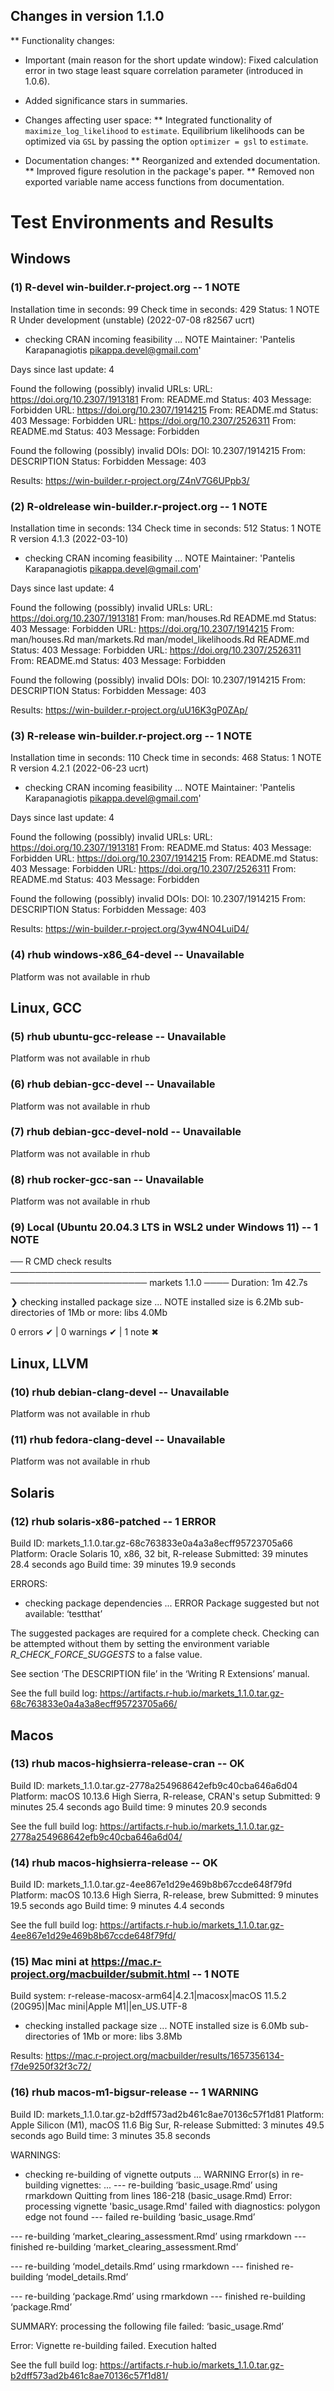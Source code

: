## Changes in version 1.1.0

** Functionality changes:
* Important (main reason for the short update window): Fixed calculation error in two stage least square correlation parameter (introduced in 1.0.6).
* Added significance stars in summaries.

* Changes affecting user space:
** Integrated functionality of `maximize_log_likelihood` to `estimate`. Equilibrium likelihoods can be optimized via `GSL` by passing the option `optimizer = gsl` to `estimate`.

* Documentation changes:
** Reorganized and extended documentation.
** Improved figure resolution in the package's paper.
** Removed non exported variable name access functions from documentation.

# Test Environments and Results
## Windows
### (1) R-devel win-builder.r-project.org -- 1 NOTE
Installation time in seconds: 99
Check time in seconds: 429
Status: 1 NOTE
R Under development (unstable) (2022-07-08 r82567 ucrt)

* checking CRAN incoming feasibility ... NOTE
Maintainer: 'Pantelis Karapanagiotis <pikappa.devel@gmail.com>'

Days since last update: 4

Found the following (possibly) invalid URLs:
  URL: https://doi.org/10.2307/1913181
    From: README.md
    Status: 403
    Message: Forbidden
  URL: https://doi.org/10.2307/1914215
    From: README.md
    Status: 403
    Message: Forbidden
  URL: https://doi.org/10.2307/2526311
    From: README.md
    Status: 403
    Message: Forbidden

Found the following (possibly) invalid DOIs:
  DOI: 10.2307/1914215
    From: DESCRIPTION
    Status: Forbidden
    Message: 403
	
Results: https://win-builder.r-project.org/Z4nV7G6UPpb3/

### (2) R-oldrelease win-builder.r-project.org -- 1 NOTE
Installation time in seconds: 134
Check time in seconds: 512
Status: 1 NOTE
R version 4.1.3 (2022-03-10)

* checking CRAN incoming feasibility ... NOTE
Maintainer: 'Pantelis Karapanagiotis <pikappa.devel@gmail.com>'

Days since last update: 4

Found the following (possibly) invalid URLs:
  URL: https://doi.org/10.2307/1913181
    From: man/houses.Rd
          README.md
    Status: 403
    Message: Forbidden
  URL: https://doi.org/10.2307/1914215
    From: man/houses.Rd
          man/markets.Rd
          man/model_likelihoods.Rd
          README.md
    Status: 403
    Message: Forbidden
  URL: https://doi.org/10.2307/2526311
    From: README.md
    Status: 403
    Message: Forbidden

Found the following (possibly) invalid DOIs:
  DOI: 10.2307/1914215
    From: DESCRIPTION
    Status: Forbidden
    Message: 403

Results: https://win-builder.r-project.org/uU16K3gP0ZAp/

### (3) R-release win-builder.r-project.org -- 1 NOTE
Installation time in seconds: 110
Check time in seconds: 468
Status: 1 NOTE
R version 4.2.1 (2022-06-23 ucrt)

* checking CRAN incoming feasibility ... NOTE
Maintainer: 'Pantelis Karapanagiotis <pikappa.devel@gmail.com>'

Days since last update: 4

Found the following (possibly) invalid URLs:
  URL: https://doi.org/10.2307/1913181
    From: README.md
    Status: 403
    Message: Forbidden
  URL: https://doi.org/10.2307/1914215
    From: README.md
    Status: 403
    Message: Forbidden
  URL: https://doi.org/10.2307/2526311
    From: README.md
    Status: 403
    Message: Forbidden

Found the following (possibly) invalid DOIs:
  DOI: 10.2307/1914215
    From: DESCRIPTION
    Status: Forbidden
    Message: 403
		
Results: https://win-builder.r-project.org/3yw4NO4LuiD4/

### (4) rhub windows-x86_64-devel -- Unavailable
Platform was not available in rhub
## Linux, GCC
### (5) rhub ubuntu-gcc-release -- Unavailable
Platform was not available in rhub

### (6) rhub debian-gcc-devel -- Unavailable
Platform was not available in rhub

### (7) rhub debian-gcc-devel-nold -- Unavailable
Platform was not available in rhub

### (8) rhub rocker-gcc-san -- Unavailable
Platform was not available in rhub

### (9) Local (Ubuntu 20.04.3 LTS in WSL2 under Windows 11) -- 1 NOTE
── R CMD check results ──────────────────────────────────────────────────────────────────────── markets 1.1.0 ────
Duration: 1m 42.7s

❯ checking installed package size ... NOTE
    installed size is  6.2Mb
    sub-directories of 1Mb or more:
      libs   4.0Mb

0 errors ✔ | 0 warnings ✔ | 1 note ✖

## Linux, LLVM
### (10) rhub debian-clang-devel -- Unavailable
Platform was not available in rhub

### (11) rhub fedora-clang-devel -- Unavailable
Platform was not available in rhub

## Solaris
### (12) rhub solaris-x86-patched -- 1 ERROR
Build ID:	markets_1.1.0.tar.gz-68c763833e0a4a3a8ecff95723705a66
Platform:	Oracle Solaris 10, x86, 32 bit, R-release
Submitted:	39 minutes 28.4 seconds ago
Build time:	39 minutes 19.9 seconds

ERRORS:
* checking package dependencies ... ERROR
Package suggested but not available: ‘testthat’

The suggested packages are required for a complete check.
Checking can be attempted without them by setting the environment
variable _R_CHECK_FORCE_SUGGESTS_ to a false value.

See section ‘The DESCRIPTION file’ in the ‘Writing R Extensions’
manual.

See the full build log: https://artifacts.r-hub.io/markets_1.1.0.tar.gz-68c763833e0a4a3a8ecff95723705a66/

## Macos
### (13) rhub macos-highsierra-release-cran -- OK
Build ID:	markets_1.1.0.tar.gz-2778a254968642efb9c40cba646a6d04
Platform:	macOS 10.13.6 High Sierra, R-release, CRAN's setup
Submitted:	9 minutes 25.4 seconds ago
Build time:	9 minutes 20.9 seconds


See the full build log: https://artifacts.r-hub.io/markets_1.1.0.tar.gz-2778a254968642efb9c40cba646a6d04/

### (14) rhub macos-highsierra-release -- OK
Build ID:	markets_1.1.0.tar.gz-4ee867e1d29e469b8b67ccde648f79fd
Platform:	macOS 10.13.6 High Sierra, R-release, brew
Submitted:	9 minutes 19.5 seconds ago
Build time:	9 minutes 4.4 seconds

See the full build log: https://artifacts.r-hub.io/markets_1.1.0.tar.gz-4ee867e1d29e469b8b67ccde648f79fd/

### (15) Mac mini at https://mac.r-project.org/macbuilder/submit.html -- 1 NOTE
Build system: r-release-macosx-arm64|4.2.1|macosx|macOS 11.5.2 (20G95)|Mac mini|Apple M1||en_US.UTF-8

* checking installed package size ... NOTE
  installed size is  6.0Mb
  sub-directories of 1Mb or more:
    libs   3.8Mb
	
Results: https://mac.r-project.org/macbuilder/results/1657356134-f7de9250f32f3c72/

### (16) rhub macos-m1-bigsur-release  -- 1 WARNING
Build ID:	markets_1.1.0.tar.gz-b2dff573ad2b461c8ae70136c57f1d81
Platform:	Apple Silicon (M1), macOS 11.6 Big Sur, R-release
Submitted:	3 minutes 49.5 seconds ago
Build time:	3 minutes 35.8 seconds

WARNINGS:
* checking re-building of vignette outputs ... WARNING
Error(s) in re-building vignettes:
  ...
--- re-building ‘basic_usage.Rmd’ using rmarkdown
Quitting from lines 186-218 (basic_usage.Rmd) 
Error: processing vignette 'basic_usage.Rmd' failed with diagnostics:
polygon edge not found
--- failed re-building ‘basic_usage.Rmd’

--- re-building ‘market_clearing_assessment.Rmd’ using rmarkdown
--- finished re-building ‘market_clearing_assessment.Rmd’

--- re-building ‘model_details.Rmd’ using rmarkdown
--- finished re-building ‘model_details.Rmd’

--- re-building ‘package.Rmd’ using rmarkdown
--- finished re-building ‘package.Rmd’

SUMMARY: processing the following file failed:
  ‘basic_usage.Rmd’

Error: Vignette re-building failed.
Execution halted

See the full build log: https://artifacts.r-hub.io/markets_1.1.0.tar.gz-b2dff573ad2b461c8ae70136c57f1d81/
